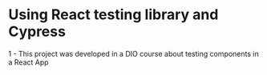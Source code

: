 # Using React testing library and Cypress

1 - This project was developed in a DIO course about testing components in a React App
